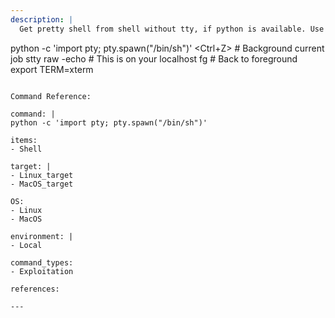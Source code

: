 ```yaml
---
description: |
  Get pretty shell from shell without tty, if python is available. Use the following to get a proper shell:
  ```
  python -c 'import pty; pty.spawn("/bin/sh")'
  <Ctrl+Z> # Background current job
  <Enter>
  stty raw -echo # This is on your localhost
  fg # Back to foreground
  <Enter>
  export TERM=xterm
  ```

  Command Reference:

command: |
  python -c 'import pty; pty.spawn("/bin/sh")'
  
items:
  - Shell
  
target: |
  - Linux_target
  - MacOS_target
  
OS:
  - Linux
  - MacOS
  
environment: |
  - Local
  
command_types:
  - Exploitation
  
references:

---
```

